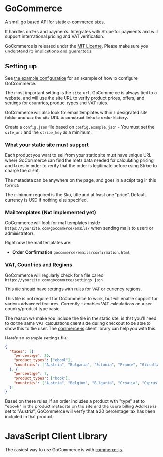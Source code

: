 # GoCommerce

A small go based API for static e-commerce sites.

It handles orders and payments. Integrates with Stripe for payments and will support
international pricing and VAT verification.

GoCommerce is released under the [MIT License](LICENSE).
Please make sure you understand its [implications and guarantees](https://writing.kemitchell.com/2016/09/21/MIT-License-Line-by-Line.html).

## Setting up

See [the example configuration](config.example.json) for an example of how to configure
GoCcommerce.

The most important setting is the `site_url`. GoCommerce is always tied to a website,
and will use the site URL to verify product prices, offers, and settings for countries,
product types and VAT rules.

GoCommerce will also look for email templates within a designated site folder and use
the site URL to construct links to order history.

Create a `config.json` file based on `config.example.json` - You must set the `site_url`
and the `stripe_key` as a minimum.

### What your static site must support

Each product you want to sell from your static site must have unique URL where GoCommerce
can find the meta data needed for calculating pricing and taxes in order to verify that
the order is legitimate before using Stripe to charge the client.

The metadata can be anywhere on the page, and goes in a script tag in this format:

<script id="gocommerce-product" type="application/json">
{"sku": "my-product", "title": "My Product", "prices": [{"amount": "49.99"}], "type": "ebook"}
</script>

The minimum required is the Sku, title and at least one "price". Default currency is USD if nothing else specified.

### Mail templates (Not implemented yet)

GoCommerce will look for mail templates inside `https://yoursite.com/gocommerce/emails/`
when sending mails to users or administrators.

Right now the mail templates are:

* **Order Confirmation** `gocommerce/emails/confirmation.html`

### VAT, Countries and Regions

GoCommerce will regularly check for a file called `https://yoursite.com/gocommerce/settings.json`

This file should have settings with rules for VAT or currency regions.

This file is not required for GoCommerce to work, but will enable support for various advanced
features. Currently it enables VAT calculations on a per country/product type basic.

The reason we make you include the file in the static site, is that you'll need to do the same
VAT calculations client side during checkout to be able to show this to the user. The
[commerce-js](https://github.com/netlify/netlify-commerce-js) client library can help you with
this.

Here's an example settings file:

```json
{
  "taxes": [{
    "percentage": 20,
    "product_types": ["ebook"],
    "countries": ["Austria", "Bulgaria", "Estonia", "France", "Gibraltar", "Slovakia", "United Kingdom"]
  }, {
    "percentage": 7,
    "product_types": ["book"],
    "countries": ["Austria", "Belgium", "Bulgaria", "Croatia", "Cyprus", "Denmark", "Estonia"]
  }]
}
```

Based on these rules, if an order includes a product with "type" set to "ebook" in the product metadata
on the site and the users billing Address is set to "Austria", GoCommerce will verify that a 20 percentage
tax has been included in that product.


# JavaScript Client Library

The easiest way to use GoCommerce is with [commerce-js](https://github.com/netlify/netlify-commerce-js).
